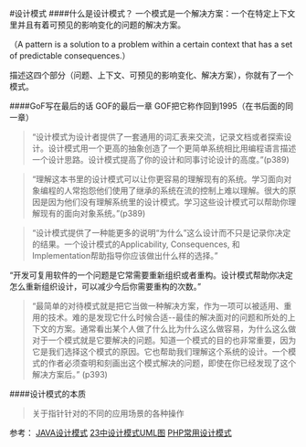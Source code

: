 
#设计模式
####什么是设计模式？
一个模式是一个解决方案：一个在特定上下文里并且有着可预见的影响变化的问题的解决方案。

（A pattern is a solution to a problem within a certain context that has a set of predictable consequences.）

描述这四个部分（问题、上下文、可预见的影响变化、解决方案），你就有了一个模式。

####GoF写在最后的话
GOF的最后一章 GOF把它称作回到1995（在书后面的同一章）


> “设计模式为设计者提供了一套通用的词汇表来交流，记录文档或者探索设计。设计模式用一个更高的抽象创造了一个更简单系统相比用编程语言描述一个设计思路。设计模式提高了你的设计和同事讨论设计的高度。”(p389)

> “理解这本书里的设计模式可以让你更容易的理解现有的系统。学习面向对象编程的人常抱怨他们使用了继承的系统在流的控制上难以理解。很大的原因是因为他们没有理解系统里的设计模式。学习这些设计模式可以帮助你理解现有的面向对象系统。”(p389)


> “设计模式提供了一种能更多的说明“为什么”这么设计而不只是记录你决定的结果。一个设计模式的Applicability, Consequences, 和Implementation帮助指导你应该做出什么样的选择。”

> 
“开发可复用软件的一个问题是它常需要重新组织或者重构。设计模式帮助你决定怎么重新组织设计，可以减少今后你需要重构的次数。”

> “最简单的对待模式就是把它当做一种解决方案，作为一项可以被适用、重用的技术。难的是发现它什么时候合适--最佳的解决面对的问题和所处的上下文的方案。通常看出某个人做了什么比为什么这么做容易，为什么这么做对于一个模式就是它要解决的问题。知道一个模式的目的也非常重要，因为它是我们选择这个模式的原因。它也帮助我们理解这个系统的设计。一个模式的作者必须查明和刻画出这个模式解决的问题，即使在你已经发现了这个解决方案后。” (p393)

####设计模式的本质
>关于指针针对的不同的应用场景的各种操作



参考：
[JAVA设计模式](http://blog.csdn.net/chenssy/article/category/1424118)
[23中设计模式UML图](http://www.cnblogs.com/beijiguangyong/archive/2010/11/15/2302807.html?plg_nld=1&plg_uin=1&plg_auth=1&plg_nld=1&plg_usr=1&plg_vkey=1&plg_dev=1#_Toc281750445)
[PHP常用设计模式](http://www.admin10000.com/document/7115.html)